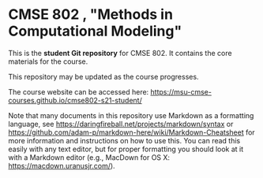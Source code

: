 # CMSE 802 , "Methods in Computational Modeling"

This is the **student Git repository** for CMSE 802. It contains the core materials for the course.

This repository may be updated as the course progresses.

The course website can be accessed here: https://msu-cmse-courses.github.io/cmse802-s21-student/



Note that many documents in this repository use Markdown as a formatting language, see https://daringfireball.net/projects/markdown/syntax or https://github.com/adam-p/markdown-here/wiki/Markdown-Cheatsheet for more information and instructions on how to use this. You can read this easily with any text editor, but for proper formatting you should look at it with a Markdown editor (e.g., MacDown for OS X: https://macdown.uranusjr.com/).
